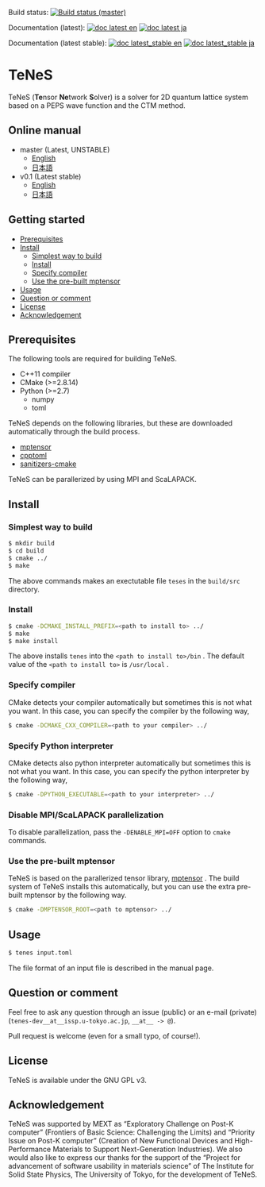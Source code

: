 Build status: [![Build status (master)](https://travis-ci.org/issp-center-dev/TeNeS.svg?branch=master)](https://travis-ci.org/issp-center-dev/TeNeS)

Documentation (latest): [![doc latest en](https://img.shields.io/badge/doc--en-master-blue.svg)](https://issp-center-dev.github.io/TeNeS/manual/master/en/html/index.html)
[![doc latest ja](https://img.shields.io/badge/doc--ja-master-blue.svg)](https://issp-center-dev.github.io/TeNeS/manual/master/ja/html/index.html)

Documentation (latest stable): [![doc latest_stable en](https://img.shields.io/badge/doc--en-v0.1.0-blue.svg)](https://issp-center-dev.github.io/TeNeS/manual/v0.1.0/en/html/index.html)
[![doc latest_stable ja](https://img.shields.io/badge/doc--ja-v0.1.0-blue.svg)](https://issp-center-dev.github.io/TeNeS/manual/v0.1.0/ja/html/index.html)

# TeNeS

TeNeS (**Te**nsor **Ne**twork **S**olver) is a solver for 2D quantum lattice system based on a PEPS wave function and the CTM method.

## Online manual
- master (Latest, UNSTABLE)
    - [English](https://issp-center-dev.github.io/TeNeS/manual/master/en/html/index.html)
    - [日本語](https://issp-center-dev.github.io/TeNeS/manual/master/ja/html/index.html)
- v0.1 (Latest stable)
    - [English](https://issp-center-dev.github.io/TeNeS/manual/v0.1.0/en/html/index.html)
    - [日本語](https://issp-center-dev.github.io/TeNeS/manual/v0.1.0/ja/html/index.html)


## Getting started

- [Prerequisites](#prerequisites)
- [Install](#install)
    - [Simplest way to build](#simplest-way-to-build)
    - [Install](#install)
    - [Specify compiler](#specify-compiler)
    - [Use the pre-built mptensor](#use-the-pre-built-mptensor)
- [Usage](#usage)
- [Question or comment](#question-or-comment)
- [License](#license)
- [Acknowledgement](#acknowledgement)


## Prerequisites
The following tools are required for building TeNeS.

- C++11 compiler
- CMake (>=2.8.14)
- Python (>=2.7)
    - numpy
    - toml

TeNeS depends on the following libraries, but these are downloaded automatically through the build process.

- [mptensor](https://github.com/smorita/mptensor)
- [cpptoml](https://github.com/skystrife/cpptoml)
- [sanitizers-cmake](https://github.com/arsenm/sanitizers-cmake)

TeNeS can be parallerized by using MPI and ScaLAPACK.

## Install

### Simplest way to build

``` bash
$ mkdir build
$ cd build
$ cmake ../
$ make
```

The above commands makes an exectutable file `teses` in the `build/src` directory.

### Install

``` bash
$ cmake -DCMAKE_INSTALL_PREFIX=<path to install to> ../
$ make
$ make install
```

The above installs `tenes` into the `<path to install to>/bin` .
The default value of the `<path to install to>` is `/usr/local` .

### Specify compiler

CMake detects your compiler automatically but sometimes this is not what you want.
In this case, you can specify the compiler by the following way,

``` bash
$ cmake -DCMAKE_CXX_COMPILER=<path to your compiler> ../
```

### Specify Python interpreter

CMake detects also python interpreter automatically but sometimes this is not what you want.
In this case, you can specify the python interpreter by the following way,

``` bash
$ cmake -DPYTHON_EXECUTABLE=<path to your interpreter> ../
```

### Disable MPI/ScaLAPACK parallelization

To disable parallelization, pass the `-DENABLE_MPI=OFF` option to `cmake` commands.

### Use the pre-built mptensor

TeNeS is based on the parallerized tensor library, [mptensor](https://github.com/smorita/mptensor) .
The build system of TeNeS installs this automatically, but you can use the extra pre-built mptensor by the following way.

``` bash
$ cmake -DMPTENSOR_ROOT=<path to mptensor> ../
```

## Usage

``` bash
$ tenes input.toml
```

The file format of an input file is described in the manual page.

## Question or comment

Feel free to ask any question through an issue (public) or an e-mail (private) (`tenes-dev__at__issp.u-tokyo.ac.jp`, `__at__ -> @`).

Pull request is welcome (even for a small typo, of course!).

## License
TeNeS is available under the GNU GPL v3.

## Acknowledgement
TeNeS was supported by MEXT as “Exploratory Challenge on Post-K computer” (Frontiers of Basic Science: Challenging the Limits) and “Priority Issue on Post-K computer” (Creation of New Functional Devices and High-Performance Materials to Support Next-Generation Industries).
We also would also like to express our thanks for the support of the “Project for advancement of software usability in materials science” of The Institute for Solid State Physics, The University of Tokyo, for the development of TeNeS.
